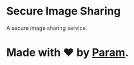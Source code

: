 # Secure Image Sharing
A secure image sharing service.

# Made with ❤ by [Param](https://www.paramsid.com).